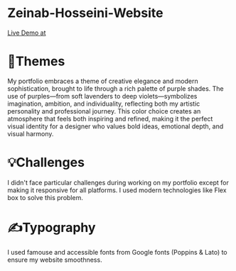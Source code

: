 # Zeinab-Hosseini-Website

[Live Demo at](https://zeinabui.github.io/Zeinab-Hosseini-Website/)

# 🎨Themes 
My portfolio embraces a theme of creative elegance and modern sophistication, brought to life through a rich palette of purple shades. The use of purples—from soft lavenders to deep violets—symbolizes imagination, ambition, and individuality, reflecting both my artistic personality and professional journey. This color choice creates an atmosphere that feels both inspiring and refined, making it the perfect visual identity for a designer who values bold ideas, emotional depth, and visual harmony.

# 💡Challenges 
I didn't face particular challenges during working on my portfolio except for making it responsive for all platforms. I used modern technologies like Flex box to solve this problem. 

# ✍️Typography 
I used famouse and accessible fonts from Google fonts (Poppins & Lato) to ensure my website smoothness.



